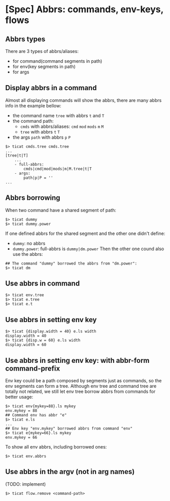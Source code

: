 # [Spec] Abbrs: commands, env-keys, flows

## Abbrs types
There are 3 types of abbrs/aliases:
* for command(command segments in path)
* for env(key segments in path)
* for args

## Display abbrs in a command
Almost all displaying commands will show the abbrs,
there are many abbrs info in the example bellow:
* the command name `tree` with abbrs `t` and `T`
* the command path:
    - `cmds` with abbrs/aliases: `cmd` `mod` `mods` `m` `M`
    - `tree` with abbrs `t` `T`
* the args `path` with abbrs `p` `P`
```
$> ticat cmds.tree cmds.tree
...
[tree|t|T]
    ...
    - full-abbrs:
        cmds|cmd|mod|mods|m|M.tree|t|T
    - args:
        path|p|P = ''
...
```

## Abbrs borrowing
When two command have a shared segment of path:
```
$> ticat dummy
$> ticat dummy.power
```

If one defined abbrs for the shared segment and the other one didn't define:
* `dummy`: no abbrs
* `dummy.power`: full-abbrs is `dummy|dm.power`
Then the other one cound also use the abbrs:
```
## The command "dummy" borrowed the abbrs from "dm.power":
$> ticat dm
```

## Use abbrs in command
```
$> ticat env.tree
$> ticat e.tree
$> ticat e.t
```

## Use abbrs in setting env key
```
$> ticat {display.width = 40} e.ls width
display.width = 40
$> ticat {disp.w = 60} e.ls width
display.width = 60
```

## Use abbrs in setting env key: with abbr-form command-prefix
Env key could be a path composed by segments just as commands,
so the env segments can form a tree.
Although env tree and command tree are totally not related,
we still let env tree borrow abbrs from commands for better usage:
```
$> ticat env{mykey=88}.ls mykey
env.mykey = 88
## Command env has abbr "e"
$> ticat e.ls
...
## Env key "env.mykey" borrowed abbrs from command "env"
$> ticat e{mykey=66}.ls mykey
env.mykey = 66
```

To show all env abbrs, including borrowed ones:
```
$> ticat env.abbrs
```

## Use abbrs in the argv (not in arg names)
(TODO: implement)
```
$> ticat flow.remove <command-path>
```
